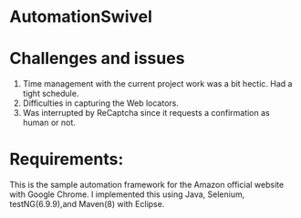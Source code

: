 # AutomationSwivel

# Challenges and issues

1. Time management with the current project work was a bit hectic. Had a tight schedule.
2. Difficulties in capturing the Web locators.
3. Was interrupted by ReCaptcha since it requests a confirmation as human or not.

# Requirements: 
This is the sample automation framework for the Amazon official website with Google Chrome.
I implemented this using Java, Selenium, testNG(6.9.9),and Maven(8) with Eclipse.

